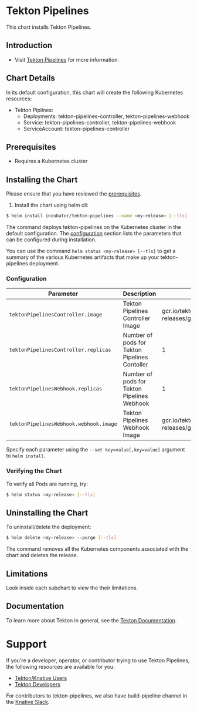 # Tekton Pipelines

This chart installs Tekton Pipelines.

## Introduction

- Visit [Tekton Pipelines](https://github.com/tektoncd/pipeline/blob/master/README.md) for more information.

## Chart Details

In its default configuration, this chart will create the following Kubernetes resources:

- Tekton Piplines:
    - Deployments: tekton-pipelines-controller, tekton-pipelines-webhook
    - Service: tekton-pipelines-controller, tekton-pipelines-webhook
    - ServiceAccount: tekton-pipelines-controller

## Prerequisites

- Requires a Kubernetes cluster

## Installing the Chart

Please ensure that you have reviewed the [prerequisites](#prerequisites).

1. Install the chart using helm cli:

```bash
$ helm install incubator/tekton-pipelines --name <my-release> [--tls]
```

The command deploys tekton-pipelines on the Kubernetes cluster in the default configuration.  The [configuration](#configuration) section lists the parameters that can be configured during installation.

You can use the command ```helm status <my-release> [--tls]``` to get a summary of the various Kubernetes artifacts that make up your tekton-pipelines deployment.

### Configuration

| Parameter                                  | Description                              | Default |
|--------------------------------------------|------------------------------------------|---------|
| `tektonPipelinesController.image`                    | Tekton Pipelines Controller Image                   | gcr.io/tekton-releases/github.com/tektoncd/pipeline/cmd/controller@sha256:e9128c33f5ee55c9d7fcafc914487a23dd0348e45bf14e644d71f8b73dae9061    |
| `tektonPipelinesController.replicas`                 | Number of pods for Tekton Pipelines Contoller       |    1      |
| `tektonPipelinesWebhook.replicas`                    | Number of pods for Tekton Pipelines Webhook         |    1      |
| `tektonPipelinesWebhook.webhook.image`                       | Tekton Pipelines Webhook Image                      | gcr.io/tekton-releases/github.com/tektoncd/pipeline/cmd/webhook@sha256:9842623ed07f6efc0dac227dab263e295f7ddc48ab029b20a7ee0ec1e66b0c4a  |

Specify each parameter using the `--set key=value[,key=value]` argument to `helm install`.

### Verifying the Chart

To verify all Pods are running, try:
```bash
$ helm status <my-release> [--tls]
```

## Uninstalling the Chart

To uninstall/delete the deployment:
```bash
$ helm delete <my-release> --purge [--tls]
```

The command removes all the Kubernetes components associated with the chart and deletes the release.

## Limitations

Look inside each subchart to view the their limitations.

## Documentation

To learn more about Tekton in general, see the [Tekton Documentation](https://github.com/tektoncd/pipeline/tree/master/docs).

# Support

If you're a developer, operator, or contributor trying to use Tekton Pipelines, the
following resources are available for you:

- [Tekton/Knative Users](https://groups.google.com/forum/#!forum/knative-users)
- [Tekton Developers](https://github.com/tektoncd/pipeline/tree/master/docs/developers)

For contributors to tekton-pipelines, we also have build-pipeline channel in the [Knative Slack](https://slack.knative.dev).
